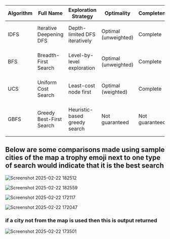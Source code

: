 | Algorithm | Full Name                        | Exploration Strategy           | Optimality           | Completeness         | Memory Efficiency   | Use Case                                  |
|-----------|----------------------------------|--------------------------------|----------------------|----------------------|---------------------|-------------------------------------------|
| IDFS      | Iterative Deepening DFS          | Depth-limited DFS iteratively   | Optimal (unweighted)| Complete             | High                | Memory-constrained, unweighted graphs     |
| BFS       | Breadth-First Search             | Level-by-level exploration      | Optimal (unweighted)| Complete             | Low                 | Shortest path in unweighted graphs        |
| UCS       | Uniform Cost Search              | Least-cost node first           | Optimal (weighted)  | Complete             | Low                 | Shortest path in weighted graphs          |
| GBFS      | Greedy Best-First Search         | Heuristic-based greedy search   | Not guaranteed      | Not guaranteed       | High                | Heuristic-driven, non-optimal solutions   |


## Below are some comparisons made using sample cities of the map a trophy emoji next to one type of search would indicate that it is the best search

![Screenshot 2025-02-22 182512](https://github.com/user-attachments/assets/734b272a-8ae1-4f57-9a7f-991cd7a1fa68)

![Screenshot 2025-02-22 182559](https://github.com/user-attachments/assets/dedb5554-8328-4f6b-8fe7-42a069988597)

![Screenshot 2025-02-22 172117](https://github.com/user-attachments/assets/8ed6ecb9-de2f-429a-b58d-319997203bd2)

![Screenshot 2025-02-22 172047](https://github.com/user-attachments/assets/bcc897bc-6773-4264-acbb-339ebee57248)

### if a city not from the map is used then this is output returned

![Screenshot 2025-02-22 173501](https://github.com/user-attachments/assets/3ac8db00-7b70-4efc-9d8e-fe0b27be8489)
